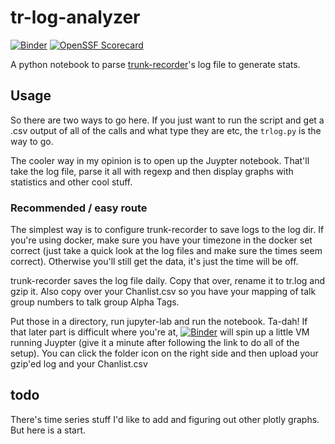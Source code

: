 # tr-log-analyzer

[![Binder](https://mybinder.org/badge_logo.svg)](https://mybinder.org/v2/gh/jquagga/tr-log-analyzer/main?labpath=trlog.ipynb)
[![OpenSSF Scorecard](https://api.securityscorecards.dev/projects/github.com/jquagga/tr-log-analyzer/badge)](https://securityscorecards.dev/viewer/?uri=github.com/jquagga/tr-log-analyzer)

A python notebook to parse [trunk-recorder](https://github.com/robotastic/trunk-recorder)'s log file to generate stats.

## Usage

So there are two ways to go here. If you just want to run the script and get a .csv output of all of the calls and what type they are etc, the `trlog.py` is the way to go.

The cooler way in my opinion is to open up the Juypter notebook. That'll take the log file, parse it all with regexp and then display graphs with statistics and other cool stuff.

### Recommended / easy route

The simplest way is to configure trunk-recorder to save logs to the log dir. If you're using docker, make sure you have your timezone in the docker set correct (just take a quick look at the log files and make sure the times seem correct). Otherwise you'll still get the data, it's just the time will be off.

trunk-recorder saves the log file daily. Copy that over, rename it to tr.log and gzip it.
Also copy over your Chanlist.csv so you have your mapping of talk group numbers to talk group Alpha Tags.

Put those in a directory, run jupyter-lab and run the notebook. Ta-dah! If that later part is difficult where you're at, [![Binder](https://mybinder.org/badge_logo.svg)](https://mybinder.org/v2/gh/jquagga/tr-log-analyzer/main?labpath=trlog.ipynb) will spin up a little VM running Juypter (give it a minute after following the link to do all of the setup). You can click the folder icon on the right side and then upload your gzip'ed log and your Chanlist.csv

## todo

There's time series stuff I'd like to add and figuring out other plotly graphs. But here is a start.
